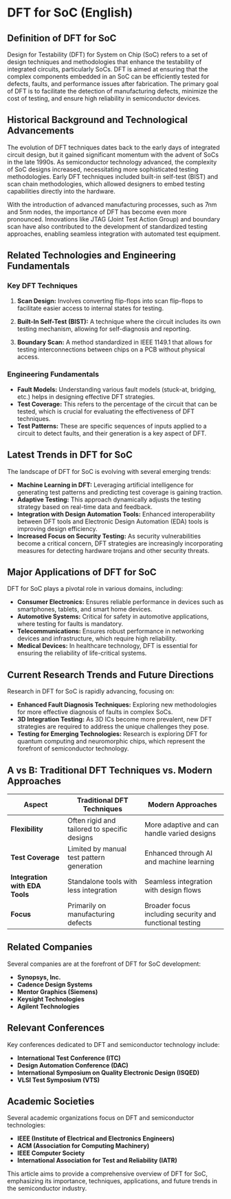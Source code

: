 # DFT for SoC (English)

## Definition of DFT for SoC

Design for Testability (DFT) for System on Chip (SoC) refers to a set of design techniques and methodologies that enhance the testability of integrated circuits, particularly SoCs. DFT is aimed at ensuring that the complex components embedded in an SoC can be efficiently tested for defects, faults, and performance issues after fabrication. The primary goal of DFT is to facilitate the detection of manufacturing defects, minimize the cost of testing, and ensure high reliability in semiconductor devices.

## Historical Background and Technological Advancements

The evolution of DFT techniques dates back to the early days of integrated circuit design, but it gained significant momentum with the advent of SoCs in the late 1990s. As semiconductor technology advanced, the complexity of SoC designs increased, necessitating more sophisticated testing methodologies. Early DFT techniques included built-in self-test (BIST) and scan chain methodologies, which allowed designers to embed testing capabilities directly into the hardware.

With the introduction of advanced manufacturing processes, such as 7nm and 5nm nodes, the importance of DFT has become even more pronounced. Innovations like JTAG (Joint Test Action Group) and boundary scan have also contributed to the development of standardized testing approaches, enabling seamless integration with automated test equipment.

## Related Technologies and Engineering Fundamentals

### Key DFT Techniques

1. **Scan Design:** Involves converting flip-flops into scan flip-flops to facilitate easier access to internal states for testing.
   
2. **Built-In Self-Test (BIST):** A technique where the circuit includes its own testing mechanism, allowing for self-diagnosis and reporting.
   
3. **Boundary Scan:** A method standardized in IEEE 1149.1 that allows for testing interconnections between chips on a PCB without physical access.

### Engineering Fundamentals

- **Fault Models:** Understanding various fault models (stuck-at, bridging, etc.) helps in designing effective DFT strategies.
- **Test Coverage:** This refers to the percentage of the circuit that can be tested, which is crucial for evaluating the effectiveness of DFT techniques.
- **Test Patterns:** These are specific sequences of inputs applied to a circuit to detect faults, and their generation is a key aspect of DFT.

## Latest Trends in DFT for SoC

The landscape of DFT for SoC is evolving with several emerging trends:

- **Machine Learning in DFT:** Leveraging artificial intelligence for generating test patterns and predicting test coverage is gaining traction.
- **Adaptive Testing:** This approach dynamically adjusts the testing strategy based on real-time data and feedback.
- **Integration with Design Automation Tools:** Enhanced interoperability between DFT tools and Electronic Design Automation (EDA) tools is improving design efficiency.
- **Increased Focus on Security Testing:** As security vulnerabilities become a critical concern, DFT strategies are increasingly incorporating measures for detecting hardware trojans and other security threats.

## Major Applications of DFT for SoC

DFT for SoC plays a pivotal role in various domains, including:

- **Consumer Electronics:** Ensures reliable performance in devices such as smartphones, tablets, and smart home devices.
- **Automotive Systems:** Critical for safety in automotive applications, where testing for faults is mandatory.
- **Telecommunications:** Ensures robust performance in networking devices and infrastructure, which require high reliability.
- **Medical Devices:** In healthcare technology, DFT is essential for ensuring the reliability of life-critical systems.

## Current Research Trends and Future Directions

Research in DFT for SoC is rapidly advancing, focusing on:

- **Enhanced Fault Diagnosis Techniques:** Exploring new methodologies for more effective diagnosis of faults in complex SoCs.
- **3D Integration Testing:** As 3D ICs become more prevalent, new DFT strategies are required to address the unique challenges they pose.
- **Testing for Emerging Technologies:** Research is exploring DFT for quantum computing and neuromorphic chips, which represent the forefront of semiconductor technology.

## A vs B: Traditional DFT Techniques vs. Modern Approaches

| Aspect                        | Traditional DFT Techniques               | Modern Approaches                   |
|-------------------------------|------------------------------------------|-------------------------------------|
| **Flexibility**               | Often rigid and tailored to specific designs | More adaptive and can handle varied designs |
| **Test Coverage**             | Limited by manual test pattern generation | Enhanced through AI and machine learning |
| **Integration with EDA Tools**| Standalone tools with less integration   | Seamless integration with design flows |
| **Focus**                     | Primarily on manufacturing defects        | Broader focus including security and functional testing |

## Related Companies

Several companies are at the forefront of DFT for SoC development:

- **Synopsys, Inc.**
- **Cadence Design Systems**
- **Mentor Graphics (Siemens)**
- **Keysight Technologies**
- **Agilent Technologies**

## Relevant Conferences

Key conferences dedicated to DFT and semiconductor technology include:

- **International Test Conference (ITC)**
- **Design Automation Conference (DAC)**
- **International Symposium on Quality Electronic Design (ISQED)**
- **VLSI Test Symposium (VTS)**

## Academic Societies

Several academic organizations focus on DFT and semiconductor technologies:

- **IEEE (Institute of Electrical and Electronics Engineers)**
- **ACM (Association for Computing Machinery)**
- **IEEE Computer Society**
- **International Association for Test and Reliability (IATR)**

This article aims to provide a comprehensive overview of DFT for SoC, emphasizing its importance, techniques, applications, and future trends in the semiconductor industry.